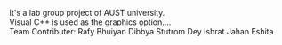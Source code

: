 It's a lab group project of AUST university.<br>
Visual C++ is used as the graphics option....<br>
Team Contributer: 
  Rafy Bhuiyan
  Dibbya Stutrom Dey
  Ishrat Jahan Eshita
